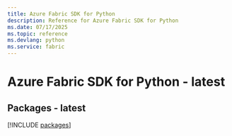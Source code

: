 ```yaml
---
title: Azure Fabric SDK for Python
description: Reference for Azure Fabric SDK for Python
ms.date: 07/17/2025
ms.topic: reference
ms.devlang: python
ms.service: fabric
---
```

# Azure Fabric SDK for Python - latest
## Packages - latest
[!INCLUDE [packages](fabric-index.md)]